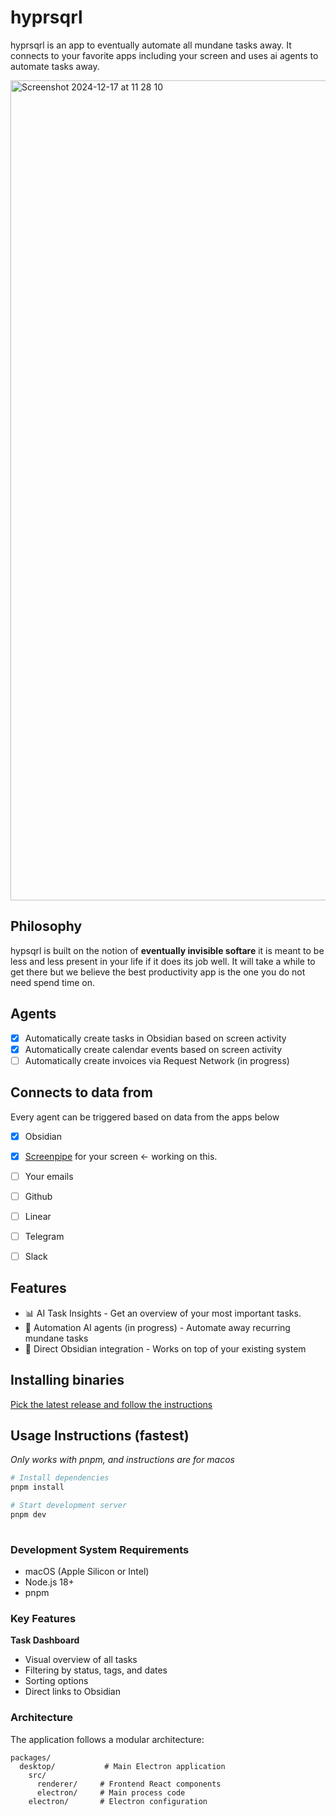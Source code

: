 # hyprsqrl

hyprsqrl is an app to eventually automate all mundane tasks away. It connects to your favorite apps including your screen and uses ai agents to automate tasks away.

<img width="1312" alt="Screenshot 2024-12-17 at 11 28 10" src="https://github.com/user-attachments/assets/b4b63992-62da-4553-b240-fcd8d0d2e54a" />

## Philosophy

hypsqrl is built on the notion of **eventually invisible softare** it is meant to be less and less present in your life if it does its job well. It will take a while to get there but we believe the best productivity app is the one you do not need spend time on.

## Agents
-  [x] Automatically create tasks in Obsidian based on screen activity
-  [x] Automatically create calendar events based on screen activity
-  [ ] Automatically create invoices via Request Network (in progress)

## Connects to data from

Every agent can be triggered based on data from the apps below

- [x] Obsidian
- [x] [Screenpipe]([https://githb](https://screenpi.pe/)) for your screen <- working on this.
- [ ] Your emails
- [ ] Github
- [ ] Linear
- [ ] Telegram
- [ ] Slack


## Features

- 📊 AI Task Insights - Get an overview of your most important tasks.
- 🤖 Automation AI agents (in progress) - Automate away recurring mundane tasks
- 🔗 Direct Obsidian integration - Works on top of your existing system


## Installing binaries

[Pick the latest release and follow the instructions](https://github.com/different-ai/hypr-v0/tags)



## Usage Instructions (fastest)

_Only works with pnpm, and instructions are for macos_

```bash
# Install dependencies
pnpm install

# Start development server
pnpm dev
 
```

### Development System Requirements

- macOS (Apple Silicon or Intel)
- Node.js 18+
- pnpm


### Key Features

**Task Dashboard**
- Visual overview of all tasks
- Filtering by status, tags, and dates
- Sorting options
- Direct links to Obsidian


### Architecture

The application follows a modular architecture:

```
packages/
  desktop/           # Main Electron application
    src/
      renderer/     # Frontend React components
      electron/     # Main process code
    electron/       # Electron configuration
```

